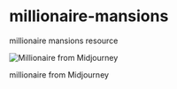 # millionaire-mansions
millionaire mansions resource

![Millionaire from Midjourney](https://github.com/cpuncekar/millionaire-mansions/busterpunc_millionaire_mansion_13d8ec52-589b-44e8-9146-ace9e259efab.png)


millionaire from Midjourney
